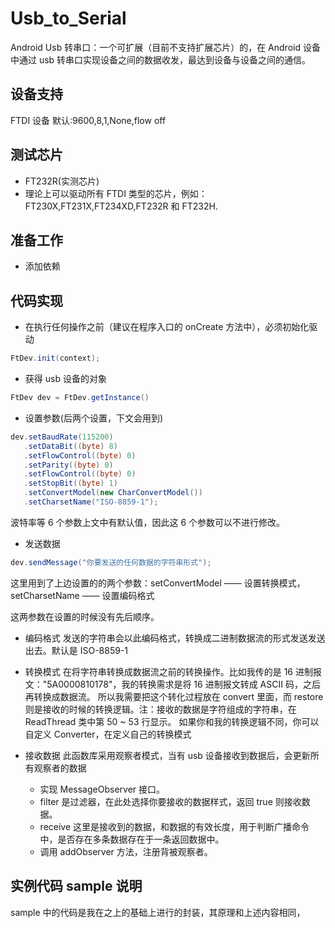 # Usb_to_Serial
Android Usb 转串口：一个可扩展（目前不支持扩展芯片）的，在 Android 设备中通过 usb 转串口实现设备之间的数据收发，最达到设备与设备之间的通信。

## 设备支持
FTDI 设备 默认:9600,8,1,None,flow off

## 测试芯片
* FT232R(实测芯片)
* 理论上可以驱动所有 FTDI 类型的芯片，例如：FT230X,FT231X,FT234XD,FT232R 和 FT232H.

## 准备工作
* 添加依赖

## 代码实现
* 在执行任何操作之前（建议在程序入口的 onCreate 方法中），必须初始化驱动
```java
FtDev.init(context);
```
* 获得 usb 设备的对象
```java
FtDev dev = FtDev.getInstance()
```
* 设置参数(后两个设置，下文会用到)
```java
dev.setBaudRate(115200)
   .setDataBit((byte) 8)
   .setFlowControl((byte) 0)
   .setParity((byte) 0)
   .setFlowControl((byte) 0)
   .setStopBit((byte) 1)
   .setConvertModel(new CharConvertModel())
   .setCharsetName("ISO-8859-1");
```
波特率等 6 个参数上文中有默认值，因此这 6 个参数可以不进行修改。

* 发送数据
```java
dev.sendMessage("你要发送的任何数据的字符串形式");
```


这里用到了上边设置的的两个参数：setConvertModel —— 设置转换模式，setCharsetName —— 设置编码格式

这两参数在设置的时候没有先后顺序。

   * 编码格式
    发送的字符串会以此编码格式，转换成二进制数据流的形式发送发送出去。默认是 ISO-8859-1
    
   * 转换模式
    在将字符串转换成数据流之前的转换操作。比如我传的是 16 进制报文："5A0000810178"，我的转换需求是将 16 进制报文转成 ASCII 码，之后再转换成数据流。
    所以我需要把这个转化过程放在 convert 里面，而 restore 则是接收的时候的转换逻辑。注：接收的数据是字符组成的字符串，在 ReadThread 类中第 50 ~ 53 行显示。
    如果你和我的转换逻辑不同，你可以自定义 Converter，在定义自己的转换模式
    
* 接收数据
此函数库采用观察者模式，当有 usb 设备接收到数据后，会更新所有观察者的数据

    * 实现 MessageObserver 接口。
    * filter 是过滤器，在此处选择你要接收的数据样式，返回 true 则接收数据。
    * receive 这里是接收到的数据，和数据的有效长度，用于判断广播命令中，是否存在多条数据存在于一条返回数据中。
    * 调用 addObserver 方法，注册背被观察者。
    
## 实例代码 sample 说明
sample 中的代码是我在之上的基础上进行的封装，其原理和上述内容相同，
    